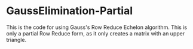 # GaussElimination-Partial

This is the code for using Gauss's Row Reduce Echelon algorithm. This is only a partial Row Reduce form, as it only creates a matrix with an upper triangle.

